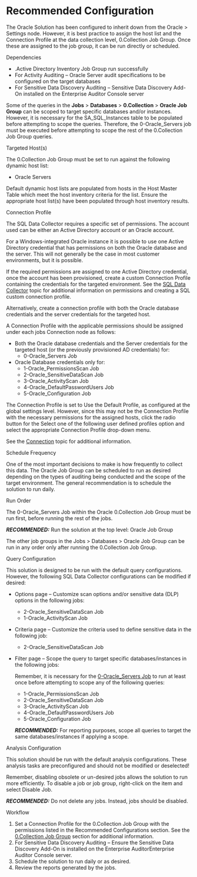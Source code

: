 # Recommended Configuration

The Oracle Solution has been configured to inherit down from the Oracle > Settings node. However, it
is best practice to assign the host list and the Connection Profile at the data collection level,
0.Collection Job Group. Once these are assigned to the job group, it can be run directly or
scheduled.

Dependencies

- .Active Directory Inventory Job Group run successfully
- For Activity Auditing – Oracle Server audit specifications to be configured on the target
  databases
- For Sensitive Data Discovery Auditing – Sensitive Data Discovery Add-On installed on the
  Enterprise Auditor Console server

Some of the queries in the **Jobs** > **Databases** > **0.Collection** > **Oracle Job Group** can be
scoped to target specific databases and/or instances. However, it is necessary for the
SA_SQL_Instances table to be populated before attempting to scope the queries. Therefore, the
0-Oracle_Servers job must be executed before attempting to scope the rest of the 0.Collection Job
Group queries.

Targeted Host(s)

The 0.Collection Job Group must be set to run against the following dynamic host list:

- Oracle Servers

Default dynamic host lists are populated from hosts in the Host Master Table which meet the host
inventory criteria for the list. Ensure the appropriate host list(s) have been populated through
host inventory results.

Connection Profile

The SQL Data Collector requires a specific set of permissions. The account used can be either an
Active Directory account or an Oracle account.

For a Windows-integrated Oracle instance it is possible to use one Active Directory credential that
has permissions on both the Oracle database and the server. This will not generally be the case in
most customer environments, but it is possible.

If the required permissions are assigned to one Active Directory credential, once the account has
been provisioned, create a custom Connection Profile containing the credentials for the targeted
environment. See the
[SQL Data Collector](/docs/accessanalyzer/11.6/accessanalyzer/admin/datacollector/sql/overview.md)
topic for additional information on permissions and creating a SQL custom connection profile.

Alternatively, create a connection profile with both the Oracle database credentials and the server
credentials for the targeted host.

A Connection Profile with the applicable permissions should be assigned under each jobs Connection
node as follows:

- Both the Oracle database credentials and the Server credentials for the targeted host (or the
  previously provisioned AD credentials) for:
    - 0-Oracle_Servers Job
- Oracle Database credentials only for:
    - 1-Oracle_PermissionsScan Job
    - 2-Oracle_SensitiveDataScan Job
    - 3-Oracle_ActivityScan Job
    - 4-Oracle_DefaultPasswordUsers Job
    - 5-Oracle_Configuration Job

The Connection Profile is set to Use the Default Profile, as configured at the global settings
level. However, since this may not be the Connection Profile with the necessary permissions for the
assigned hosts, click the radio button for the Select one of the following user defined profiles
option and select the appropriate Connection Profile drop-down menu.

See the
[Connection](/docs/accessanalyzer/11.6/accessanalyzer/admin/settings/connection/overview.md)
topic for additional information.

Schedule Frequency

One of the most important decisions to make is how frequently to collect this data. The Oracle Job
Group can be scheduled to run as desired depending on the types of auditing being conducted and the
scope of the target environment. The general recommendation is to schedule the solution to run
daily.

Run Order

The 0-Oracle_Servers Job within the Oracle 0.Collection Job Group must be run first, before running
the rest of the jobs.

**_RECOMMENDED:_** Run the solution at the top level: Oracle Job Group

The other job groups in the Jobs > Databases > Oracle Job Group can be run in any order only after
running the 0.Collection Job Group.

Query Configuration

This solution is designed to be run with the default query configurations. However, the following
SQL Data Collector configurations can be modified if desired:

- Options page – Customize scan options and/or sensitive data (DLP) options in the following jobs:
    - 2-Oracle_SensitiveDataScan Job
    - 1-Oracle_ActivityScan Job
- Criteria page – Customize the criteria used to define sensitive data in the following job:
    - 2-Oracle_SensitiveDataScan Job
- Filter page – Scope the query to target specific databases/instances in the following jobs:

    Remember, it is necessary for the
    [0-Oracle_Servers Job](/docs/accessanalyzer/11.6/accessanalyzer/solutions/databases/oracle/collection/0-oracle_servers.md)
    to run at least once before attempting to scope any of the following queries:

    - 1-Oracle_PermissionsScan Job
    - 2-Oracle_SensitiveDataScan Job
    - 3-Oracle_ActivityScan Job
    - 4-Oracle_DefaultPasswordUsers Job
    - 5-Oracle_Configuration Job

    **_RECOMMENDED:_** For reporting purposes, scope all queries to target the same
    databases/instances if applying a scope.

Analysis Configuration

This solution should be run with the default analysis configurations. These analysis tasks are
preconfigured and should not be modified or deselected!

Remember, disabling obsolete or un-desired jobs allows the solution to run more efficiently. To
disable a job or job group, right-click on the item and select Disable Job.

**_RECOMMENDED:_** Do not delete any jobs. Instead, jobs should be disabled.

Workflow

1. Set a Connection Profile for the 0.Collection Job Group with the permissions listed in the
   Recommended Configurations section. See the
   [0.Collection Job Group](/docs/accessanalyzer/11.6/accessanalyzer/solutions/databases/oracle/collection/overview.md)
   section for additional information.
2. For Sensitive Data Discovery Auditing – Ensure the Sensitive Data Discovery Add-On is installed
   on the Enterprise AuditorEnterprise Auditor Console server.
3. Schedule the solution to run daily or as desired.
4. Review the reports generated by the jobs.
